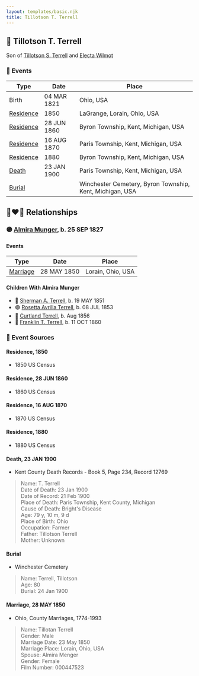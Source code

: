 ```yaml
---
layout: templates/basic.njk
title: Tillotson T. Terrell
---
```

## 🔵 Tillotson T. Terrell

Son of [Tillotson S. Terrell](/people/2/25548435) and [Electa Wilmot](/people/7/77370498)

### 📆 Events

Type | Date | Place
------ | ------ | ------
Birth | 04 MAR 1821 | Ohio, USA
[Residence](#event-ecacfec1-2c21-45b8-9cef-8c05d51e7797) | 1850 | LaGrange, Lorain, Ohio, USA
[Residence](#event-d7fab87a-50c5-40db-9adf-2da0b716f0c7) | 28 JUN 1860 | Byron Township, Kent, Michigan, USA
[Residence](#event-4d93bf44-6720-4ba1-baab-28e7536e562d) | 16 AUG 1870 | Paris Township, Kent, Michigan, USA
[Residence](#event-a55623cc-8e7f-4a4f-a040-892af28940c4) | 1880 | Byron Township, Kent, Michigan, USA
[Death](#event-24108f69-ed00-4b67-9c59-53f90962c673) | 23 JAN 1900 | Paris Township, Kent, Michigan, USA
[Burial](#event-89c567b5-1054-4b9e-a7ca-23054b271c29) |  | Winchester Cemetery, Byron Township, Kent, Michigan, USA

## 👩‍❤️‍👨 Relationships

### 🟣 [Almira Munger](/people/3/36419408), b. 25 SEP 1827

#### Events

Type | Date | Place
------ | ------ | ------
[Marriage](#event-5f0705db-1fb0-4058-931b-c2693272f831) | 28 MAY 1850 | Lorain, Ohio, USA
#### Children With Almira Munger
* 🔵 [Sherman A. Terrell](/people/6/61267132), b. 19 MAY 1851
* 🟣 [Rosetta Avrilla Terrell](/people/8/84698967), b. 08 JUL 1853
* 🔵 [Curtland Terrell](/people/4/47972604), b. Aug 1856
* 🔵 [Franklin T. Terrell](/people/1/12166472), b. 11 OCT 1860
### 📰 Event Sources

#### <a id="event-ecacfec1-2c21-45b8-9cef-8c05d51e7797"></a> Residence, 1850
* 1850 US Census

#### <a id="event-d7fab87a-50c5-40db-9adf-2da0b716f0c7"></a> Residence, 28 JUN 1860
* 1860 US Census

#### <a id="event-4d93bf44-6720-4ba1-baab-28e7536e562d"></a> Residence, 16 AUG 1870
* 1870 US Census

#### <a id="event-a55623cc-8e7f-4a4f-a040-892af28940c4"></a> Residence, 1880
* 1880 US Census

#### <a id="event-24108f69-ed00-4b67-9c59-53f90962c673"></a> Death, 23 JAN 1900
* Kent County Death Records  - Book 5, Page 234, Record 12769
>   
  > Name: T. Terrell  
  > Date of Death: 23 Jan 1900  
  > Date of Record: 21 Feb 1900  
  > Place of Death: Paris Township, Kent County, Michigan  
  > Cause of Death: Bright's Disease  
  > Age: 79 y, 10 m, 9 d  
  > Place of Birth: Ohio  
  > Occupation: Farmer  
  > Father: Tillotson Terrell  
  > Mother: Unknown

#### <a id="event-89c567b5-1054-4b9e-a7ca-23054b271c29"></a> Burial
* Winchester Cemetery
>   
  > Name: Terrell, Tillotson  
  > Age: 80  
  > Burial: 24 Jan 1900

#### <a id="event-5f0705db-1fb0-4058-931b-c2693272f831"></a> Marriage, 28 MAY 1850
* Ohio, County Marriages, 1774-1993
>   
  > Name: Tillotan Terrell  
  > Gender: Male  
  > Marriage Date: 23 May 1850  
  > Marriage Place: Lorain, Ohio, USA  
  > Spouse: Almira Menger  
  > Gender: Female  
  > Film Number: 000447523